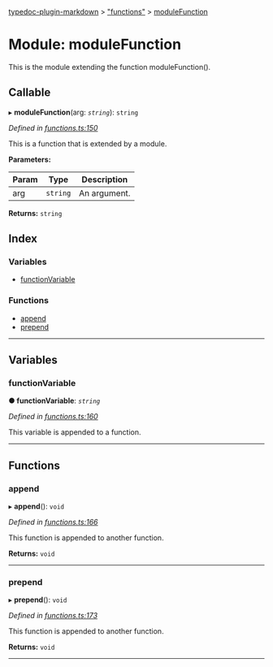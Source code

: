 [typedoc-plugin-markdown](../README.md) > ["functions"](../modules/_functions_.md) > [moduleFunction](../modules/_functions_.modulefunction.md)

# Module: moduleFunction

This is the module extending the function moduleFunction().

## Callable
▸ **moduleFunction**(arg: *`string`*): `string`

*Defined in [functions.ts:150](https://github.com/tgreyjs/typedoc-plugin-markdown/blob/master/test/src/functions.ts#L150)*

This is a function that is extended by a module.

**Parameters:**

| Param | Type | Description |
| ------ | ------ | ------ |
| arg | `string`   |  An argument. |

**Returns:** `string`

## Index

### Variables

* [functionVariable](_functions_.modulefunction.md#functionvariable)

### Functions

* [append](_functions_.modulefunction.md#append)
* [prepend](_functions_.modulefunction.md#prepend)

---

## Variables

<a id="functionvariable"></a>

###  functionVariable

**●  functionVariable**:  *`string`* 

*Defined in [functions.ts:160](https://github.com/tgreyjs/typedoc-plugin-markdown/blob/master/test/src/functions.ts#L160)*

This variable is appended to a function.

___

## Functions

<a id="append"></a>

###  append

▸ **append**(): `void`

*Defined in [functions.ts:166](https://github.com/tgreyjs/typedoc-plugin-markdown/blob/master/test/src/functions.ts#L166)*

This function is appended to another function.

**Returns:** `void`

___

<a id="prepend"></a>

###  prepend

▸ **prepend**(): `void`

*Defined in [functions.ts:173](https://github.com/tgreyjs/typedoc-plugin-markdown/blob/master/test/src/functions.ts#L173)*

This function is appended to another function.

**Returns:** `void`

___

